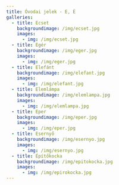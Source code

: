 ```yaml
---
title: Óvodai jelek - E, É
galleries:
  - title: Ecset
    backgroundimage: /img/ecset.jpg
    images: 
      - img: /img/ecset.jpg
  - title: Egér
    backgroundimage: /img/eger.jpg
    images: 
      - img: /img/eger.jpg
  - title: Elefánt
    backgroundimage: /img/elefant.jpg
    images: 
      - img: /img/elefant.jpg
  - title: Elemlámpa
    backgroundimage: /img/elemlampa.jpg
    images: 
      - img: /img/elemlampa.jpg
  - title: Eper
    backgroundimage: /img/eper.jpg
    images: 
      - img: /img/eper.jpg
  - title: Esernyő
    backgroundimage: /img/esernyo.jpg
    images: 
      - img: /img/esernyo.jpg
  - title: Építőkocka
    backgroundimage: /img/epitokocka.jpg
    images: 
      - img: /img/epirokocka.jpg
---
```


  
